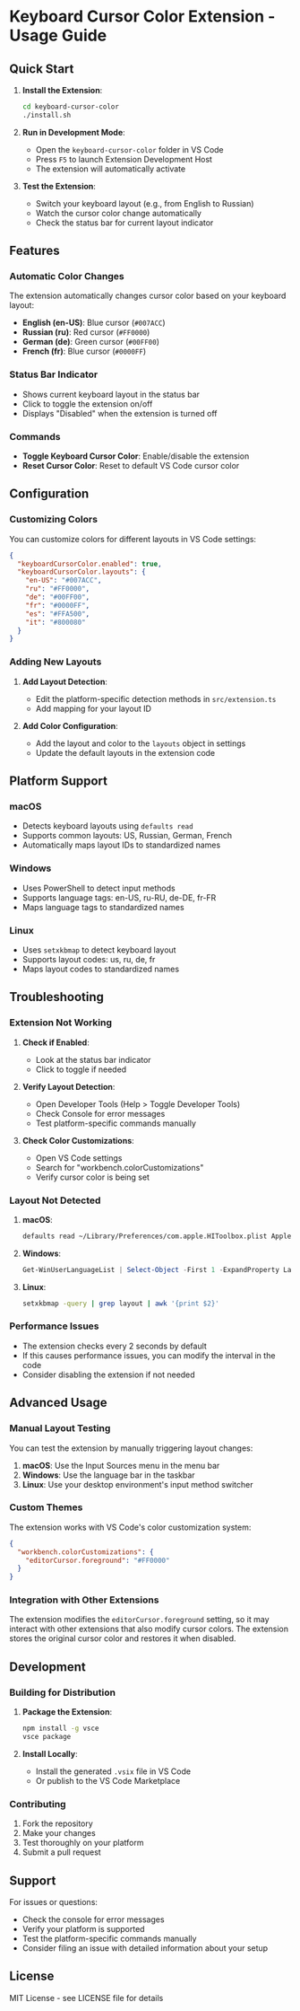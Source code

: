 # Keyboard Cursor Color Extension - Usage Guide

## Quick Start

1. **Install the Extension**:
   ```bash
   cd keyboard-cursor-color
   ./install.sh
   ```

2. **Run in Development Mode**:
   - Open the `keyboard-cursor-color` folder in VS Code
   - Press `F5` to launch Extension Development Host
   - The extension will automatically activate

3. **Test the Extension**:
   - Switch your keyboard layout (e.g., from English to Russian)
   - Watch the cursor color change automatically
   - Check the status bar for current layout indicator

## Features

### Automatic Color Changes

The extension automatically changes cursor color based on your keyboard layout:

- **English (en-US)**: Blue cursor (`#007ACC`)
- **Russian (ru)**: Red cursor (`#FF0000`)
- **German (de)**: Green cursor (`#00FF00`)
- **French (fr)**: Blue cursor (`#0000FF`)

### Status Bar Indicator

- Shows current keyboard layout in the status bar
- Click to toggle the extension on/off
- Displays "Disabled" when the extension is turned off

### Commands

- **Toggle Keyboard Cursor Color**: Enable/disable the extension
- **Reset Cursor Color**: Reset to default VS Code cursor color

## Configuration

### Customizing Colors

You can customize colors for different layouts in VS Code settings:

```json
{
  "keyboardCursorColor.enabled": true,
  "keyboardCursorColor.layouts": {
    "en-US": "#007ACC",
    "ru": "#FF0000",
    "de": "#00FF00",
    "fr": "#0000FF",
    "es": "#FFA500",
    "it": "#800080"
  }
}
```

### Adding New Layouts

1. **Add Layout Detection**:
   - Edit the platform-specific detection methods in `src/extension.ts`
   - Add mapping for your layout ID

2. **Add Color Configuration**:
   - Add the layout and color to the `layouts` object in settings
   - Update the default layouts in the extension code

## Platform Support

### macOS
- Detects keyboard layouts using `defaults read`
- Supports common layouts: US, Russian, German, French
- Automatically maps layout IDs to standardized names

### Windows
- Uses PowerShell to detect input methods
- Supports language tags: en-US, ru-RU, de-DE, fr-FR
- Maps language tags to standardized names

### Linux
- Uses `setxkbmap` to detect keyboard layout
- Supports layout codes: us, ru, de, fr
- Maps layout codes to standardized names

## Troubleshooting

### Extension Not Working

1. **Check if Enabled**:
   - Look at the status bar indicator
   - Click to toggle if needed

2. **Verify Layout Detection**:
   - Open Developer Tools (Help > Toggle Developer Tools)
   - Check Console for error messages
   - Test platform-specific commands manually

3. **Check Color Customizations**:
   - Open VS Code settings
   - Search for "workbench.colorCustomizations"
   - Verify cursor color is being set

### Layout Not Detected

1. **macOS**:
   ```bash
   defaults read ~/Library/Preferences/com.apple.HIToolbox.plist AppleCurrentKeyboardLayoutInputSourceID
   ```

2. **Windows**:
   ```powershell
   Get-WinUserLanguageList | Select-Object -First 1 -ExpandProperty LanguageTag
   ```

3. **Linux**:
   ```bash
   setxkbmap -query | grep layout | awk '{print $2}'
   ```

### Performance Issues

- The extension checks every 2 seconds by default
- If this causes performance issues, you can modify the interval in the code
- Consider disabling the extension if not needed

## Advanced Usage

### Manual Layout Testing

You can test the extension by manually triggering layout changes:

1. **macOS**: Use the Input Sources menu in the menu bar
2. **Windows**: Use the language bar in the taskbar
3. **Linux**: Use your desktop environment's input method switcher

### Custom Themes

The extension works with VS Code's color customization system:

```json
{
  "workbench.colorCustomizations": {
    "editorCursor.foreground": "#FF0000"
  }
}
```

### Integration with Other Extensions

The extension modifies the `editorCursor.foreground` setting, so it may interact with other extensions that also modify cursor colors. The extension stores the original cursor color and restores it when disabled.

## Development

### Building for Distribution

1. **Package the Extension**:
   ```bash
   npm install -g vsce
   vsce package
   ```

2. **Install Locally**:
   - Install the generated `.vsix` file in VS Code
   - Or publish to the VS Code Marketplace

### Contributing

1. Fork the repository
2. Make your changes
3. Test thoroughly on your platform
4. Submit a pull request

## Support

For issues or questions:
- Check the console for error messages
- Verify your platform is supported
- Test the platform-specific commands manually
- Consider filing an issue with detailed information about your setup

## License

MIT License - see LICENSE file for details 